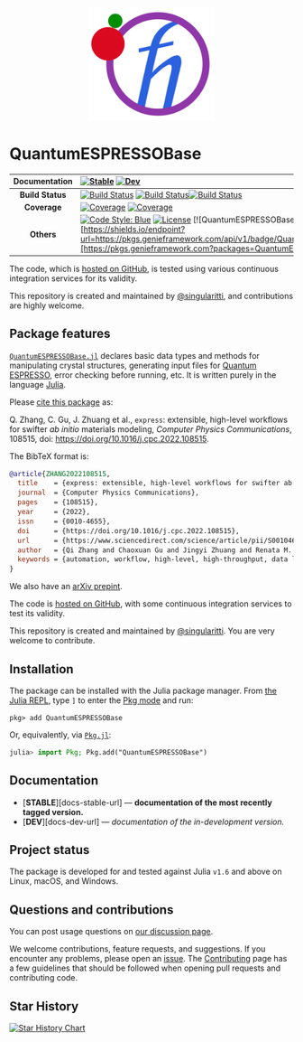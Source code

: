 <div align="center">
  <img src="https://raw.githubusercontent.com/MineralsCloud/QuantumESPRESSOBase.jl/master/docs/src/assets/logo.png" height="200"><br>
</div>

# QuantumESPRESSOBase

| **Documentation** | [![Stable](https://img.shields.io/badge/docs-stable-blue.svg)](https://MineralsCloud.github.io/QuantumESPRESSOBase.jl/stable/) [![Dev](https://img.shields.io/badge/docs-dev-blue.svg)](https://MineralsCloud.github.io/QuantumESPRESSOBase.jl/dev/)                                                                                                                                                                                                                                                                                                                                     |
| :---------------: | :--------------------------------------------------------------------------------------------------------------------------------------------------------------------------------------------------------------------------------------------------------------------------------------------------------------------------------------------------------------------------------------------------------------------------------------------------------------------------------------------------------------------------------------------------------------------------------------- |
| **Build Status**  | [![Build Status](https://github.com/MineralsCloud/QuantumESPRESSOBase.jl/actions/workflows/CI.yml/badge.svg?branch=main)](https://github.com/MineralsCloud/QuantumESPRESSOBase.jl/actions/workflows/CI.yml?query=branch%3Amain) [![Build Status](https://ci.appveyor.com/api/projects/status/github/MineralsCloud/QuantumESPRESSOBase.jl?svg=true)](https://ci.appveyor.com/project/MineralsCloud/QuantumESPRESSOBase-jl)[![Build Status](https://api.cirrus-ci.com/github/MineralsCloud/QuantumESPRESSOBase.jl.svg)](https://cirrus-ci.com/github/MineralsCloud/QuantumESPRESSOBase.jl) |
|   **Coverage**    | [![Coverage](https://github.com/MineralsCloud/QuantumESPRESSOBase.jl/badges/main/coverage.svg)](https://github.com/MineralsCloud/QuantumESPRESSOBase.jl/commits/main) [![Coverage](https://codecov.io/gh/MineralsCloud/QuantumESPRESSOBase.jl/branch/main/graph/badge.svg)](https://codecov.io/gh/MineralsCloud/QuantumESPRESSOBase.jl)                                                                                                                                                                                                                                                  |
|    **Others**     | [![Code Style: Blue](https://img.shields.io/badge/code%20style-blue-4495d1.svg)](https://github.com/invenia/BlueStyle) [![License](https://img.shields.io/github/license/MineralsCloud/QuantumESPRESSOBase.jl)](https://github.com/MineralsCloud/QuantumESPRESSOBase.jl/blob/main/LICENSE) [![QuantumESPRESSOBase Downloads][https://shields.io/endpoint?url=https://pkgs.genieframework.com/api/v1/badge/QuantumESPRESSOBase]][https://pkgs.genieframework.com?packages=QuantumESPRESSOBase]                                                                                            |

The code, which is [hosted on GitHub](https://github.com/MineralsCloud/QuantumESPRESSOBase.jl), is tested
using various continuous integration services for its validity.

This repository is created and maintained by
[@singularitti](https://github.com/singularitti), and contributions are highly welcome.

## Package features

[`QuantumESPRESSOBase.jl`](https://github.com/MineralsCloud/QuantumESPRESSOBase.jl) declares
basic data types and methods for manipulating crystal structures, generating input files for
[Quantum ESPRESSO](https://www.quantum-espresso.org/), error checking before running, etc.
It is written purely in the language [Julia](https://julialang.org/).

Please [cite this package](https://doi.org/10.1016/j.cpc.2022.108515) as:

Q. Zhang, C. Gu, J. Zhuang et al., `express`: extensible, high-level workflows for swifter *ab initio* materials modeling, *Computer Physics Communications*, 108515, doi: https://doi.org/10.1016/j.cpc.2022.108515.

The BibTeX format is:

```bibtex
@article{ZHANG2022108515,
  title    = {express: extensible, high-level workflows for swifter ab initio materials modeling},
  journal  = {Computer Physics Communications},
  pages    = {108515},
  year     = {2022},
  issn     = {0010-4655},
  doi      = {https://doi.org/10.1016/j.cpc.2022.108515},
  url      = {https://www.sciencedirect.com/science/article/pii/S001046552200234X},
  author   = {Qi Zhang and Chaoxuan Gu and Jingyi Zhuang and Renata M. Wentzcovitch},
  keywords = {automation, workflow, high-level, high-throughput, data lineage}
}
```

We also have an [arXiv prepint](https://arxiv.org/abs/2109.11724).

The code is [hosted on GitHub](https://github.com/MineralsCloud/QuantumESPRESSOBase.jl),
with some continuous integration services to test its validity.

This repository is created and maintained by [@singularitti](https://github.com/singularitti).
You are very welcome to contribute.

## Installation

The package can be installed with the Julia package manager.
From [the Julia REPL](https://docs.julialang.org/en/v1/stdlib/REPL/), type `]` to enter
the [Pkg mode](https://docs.julialang.org/en/v1/stdlib/REPL/#Pkg-mode) and run:

```julia-repl
pkg> add QuantumESPRESSOBase
```

Or, equivalently, via [`Pkg.jl`](https://pkgdocs.julialang.org/v1/):

```julia
julia> import Pkg; Pkg.add("QuantumESPRESSOBase")
```

## Documentation

- [**STABLE**][docs-stable-url] — **documentation of the most recently tagged version.**
- [**DEV**][docs-dev-url] — _documentation of the in-development version._

## Project status

The package is developed for and tested against Julia `v1.6` and above on Linux, macOS, and
Windows.

## Questions and contributions

You can post usage questions on
[our discussion page](https://github.com/MineralsCloud/QuantumESPRESSOBase.jl/discussions).

We welcome contributions, feature requests, and suggestions. If you encounter any problems,
please open an [issue](https://github.com/MineralsCloud/QuantumESPRESSOBase.jl/issues).
The [Contributing](@ref) page has
a few guidelines that should be followed when opening pull requests and contributing code.

## Star History

[![Star History Chart](https://api.star-history.com/svg?repos=MineralsCloud/QuantumESPRESSOBase.jl&type=Date)](https://star-history.com/#MineralsCloud/QuantumESPRESSOBase.jl&Date)
